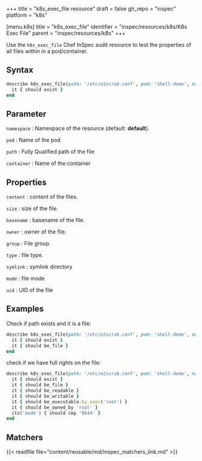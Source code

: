 +++
title = "k8s_exec_file resource"
draft = false
gh_repo = "inspec"
platform = "k8s"

[menu.k8s]
title = "k8s_exec_file"
identifier = "inspec/resources/k8s/K8s Exec File"
parent = "inspec/resources/k8s"
+++

Use the `k8s_exec_file` Chef InSpec audit resource to test the properties of all files within in a pod/container.

## Syntax

```ruby
describe k8s_exec_file(path: '/etc/e2scrub.conf', pod: 'shell-demo', namespace: 'default') do
  it { should exist }
end
```

## Parameter

`namespace`
: Namespace of the resource (default: **default**).

`pod`
: Name of the pod

`path`
: Fully Qualified path of the file

`container`
: Name of the container

## Properties

`content`
: content of the files.

`size`
: size of the file.

`basename`
: basename of the file.

`owner`
: owner of the file.

`group`
: File group.

`type`
: file type.

`symlink`
: symlink directory

`mode`
: file mode

`uid`
: UID of the file

## Examples

Check if path exists and it is a file:

```ruby
describe k8s_exec_file(path: '/etc/e2scrub.conf', pod: 'shell-demo', namespace: 'default') do
  it { should exist }
  it { should be_file }
end
```

check if we have full rights on the file:

```ruby
describe k8s_exec_file(path: '/etc/e2scrub.conf', pod: 'shell-demo', namespace: 'default') do
  it { should exist }
  it { should be_file }
  it { should be_readable }
  it { should be_writable }
  it { should be_executable.by_user('root') }
  it { should be_owned_by 'root' }
  its('mode') { should cmp '0644' }
end
```

## Matchers

{{< readfile file="content/reusable/md/inspec_matchers_link.md" >}}
